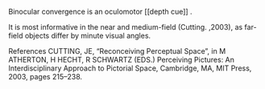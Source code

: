 Binocular convergence is an oculomotor [[depth cue]] . 

It is most informative in the near and medium-field (Cutting. ,2003), as far-field objects differ by minute visual angles. 



References
CUTTING, JE, “Reconceiving Perceptual Space”, in M ATHERTON, H HECHT, R SCHWARTZ (EDS.) Perceiving Pictures: An Interdisciplinary Approach to Pictorial Space, Cambridge, MA, MIT Press, 2003, pages 215–238.